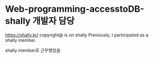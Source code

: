 # Web-programming-accesstoDB-shally 개발자 담당
https://shally.kr/
copyright@ is on shally
Previously, I participated as a shally member.

shally member로 근무했었음
